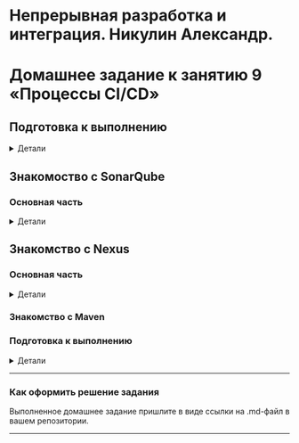 # Непрерывная разработка и интеграция. Никулин Александр. 
# Домашнее задание к занятию 9 «Процессы CI/CD»

## Подготовка к выполнению

<details>
  <summary>Детали</summary>

  1. Создайте два VM в Yandex Cloud с параметрами: 2CPU 4RAM Centos7 (остальное по минимальным требованиям).
      - ![alt text](imgs/image100.png)
  2. Пропишите в [inventory](./infrastructure/inventory/cicd/hosts.yml) [playbook](./infrastructure/site.yml) созданные хосты.
      - ![alt text](imgs/image99.png)
  3. Добавьте в [files](./infrastructure/files/) файл со своим публичным ключом (id_rsa.pub). Если ключ называется иначе — найдите таску в плейбуке, которая использует id_rsa.pub имя, и исправьте на своё.
      - ![alt text](imgs/image97.png)
  4. Запустите playbook, ожидайте успешного завершения.
      - пришлось править так же реcentosBase repo на vault и накатывать 12й постгрю
      - ![alt text](imgs/image96.png)
  5. Проверьте готовность SonarQube через [браузер](http://localhost:9000).
      - ![alt text](imgs/image94.png)
  6. Зайдите под admin\admin, поменяйте пароль на свой.
      - ![alt text](imgs/image95.png)
  7.  Проверьте готовность Nexus через [бразуер](http://localhost:8081).
      - ![alt text](imgs/image93.png)
  8. Подключитесь под admin\admin123, поменяйте пароль, сохраните анонимный доступ.
      - ![alt text](imgs/image92.png)

</details>

## Знакомоство с SonarQube

### Основная часть

<details>
  <summary>Детали</summary>

  1. Создайте новый проект, название произвольное.
      - ![alt text](imgs/image91.png)
  2. Скачайте пакет sonar-scanner, который вам предлагает скачать SonarQube.
      - ![alt text](imgs/image90.png)
      - ![alt text](imgs/image89.png)
  3. Сделайте так, чтобы binary был доступен через вызов в shell (или поменяйте переменную PATH, или любой другой, удобный вам способ).
      - ![alt text](imgs/image88.png)
  4. Проверьте `sonar-scanner --version`.
      - ![alt text](imgs/image88.png)
  5. Запустите анализатор против кода из директории [example](./example) с дополнительным ключом `-Dsonar.coverage.exclusions=fail.py`.
  6. Посмотрите результат в интерфейсе.
  7. Исправьте ошибки, которые он выявил, включая warnings.
  8. Запустите анализатор повторно — проверьте, что QG пройдены успешно.
  9. Сделайте скриншот успешного прохождения анализа, приложите к решению ДЗ.

</details>

## Знакомство с Nexus

### Основная часть

<details>
  <summary>Детали</summary>

  1. В репозиторий `maven-public` загрузите артефакт с GAV-параметрами:

  *    groupId: netology;
  *    artifactId: java;
  *    version: 8_282;
  *    classifier: distrib;
  *    type: tar.gz.
    
  2. В него же загрузите такой же артефакт, но с version: 8_102.
  3. Проверьте, что все файлы загрузились успешно.
  4. В ответе пришлите файл `maven-metadata.xml` для этого артефекта.

</details>

### Знакомство с Maven

### Подготовка к выполнению

<details>
  <summary>Детали</summary>
  1. Скачайте дистрибутив с [maven](https://maven.apache.org/download.cgi).
  2. Разархивируйте, сделайте так, чтобы binary был доступен через вызов в shell (или поменяйте переменную PATH, или любой другой, удобный вам способ).
  3. Удалите из `apache-maven-<version>/conf/settings.xml` упоминание о правиле, отвергающем HTTP- соединение — раздел mirrors —> id: my-repository-http-unblocker.
  4. Проверьте `mvn --version`.
  5. Заберите директорию [mvn](./mvn) с pom.

  ### Основная часть

  1. Поменяйте в `pom.xml` блок с зависимостями под ваш артефакт из первого пункта задания для Nexus (java с версией 8_282).
  2. Запустите команду `mvn package` в директории с `pom.xml`, ожидайте успешного окончания.
  3. Проверьте директорию `~/.m2/repository/`, найдите ваш артефакт.
  4. В ответе пришлите исправленный файл `pom.xml`.

</details>

---

### Как оформить решение задания

Выполненное домашнее задание пришлите в виде ссылки на .md-файл в вашем репозитории.

---

